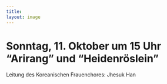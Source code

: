 ```yaml
---
title: 
layout: image
---
```


# Sonntag, 11. Oktober um 15 Uhr  “Arirang” und “Heidenröslein” 


Leitung des Koreanischen Frauenchores: Jhesuk Han
